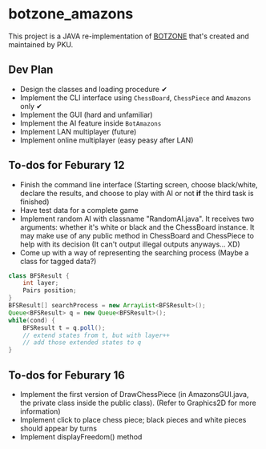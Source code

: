 # botzone_amazons

This project is a JAVA re-implementation of [BOTZONE](cn.botzone.org) that's created and maintained by PKU.

## Dev Plan

- Design the classes and loading procedure ✔
- Implement the CLI interface using `ChessBoard`, `ChessPiece` and `Amazons` only ✔
- Implement the GUI (hard and unfamiliar)
- Implement the AI feature inside `BotAmazons`
- Implement LAN multiplayer (future)
- Implement online multiplayer (easy peasy after LAN)

## To-dos for Feburary 12

- Finish the command line interface (Starting screen, choose black/white, declare the results, and choose to play with AI or not **if** the third task is finished)
- Have test data for a complete game
- Implement random AI with classname "RandomAI.java". It receives two arguments: whether it's white or black and the ChessBoard instance. It may make use of any public method in ChessBoard and ChessPiece to help with its decision (It can't output illegal outputs anyways... XD)
- Come up with a way of representing the searching process (Maybe a class for tagged data?)
```java
class BFSResult {
    int layer;
    Pairs position;
}
BFSResult[] searchProcess = new ArrayList<BFSResult>();
Queue<BFSResult> q = new Queue<BFSResult>();
while(cond) {
    BFSResult t = q.poll();
    // extend states from t, but with layer++
    // add those extended states to q
}
```

## To-dos for Feburary 16

- Implement the first version of DrawChessPiece (in AmazonsGUI.java, the private class inside the public class). (Refer to Graphics2D for more information)
- Implement click to place chess piece; black pieces and white pieces should appear by turns
- Implement displayFreedom() method
